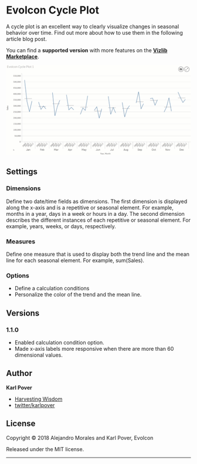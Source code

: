 # Evolcon Cycle Plot
A cycle plot is an excellent way to clearly visualize changes in seasonal behavior over time. Find out more about how to use them in the following article blog post. 

You can find a **supported version** with more features on the <a href="https://www.vizlib.com/marketplace">**Vizlib Marketplace**</a>.

![Cycle Plot example in Qlik Sense](images/EvolconCyclePlot2.gif)

## Settings

### Dimensions
Define two date/time fields as dimensions. The first dimension is displayed along the x-axis and is a repetitive or seasonal element. For example, months in a year, days in a week or hours in a day. The second dimension describes the different instances of each repetitive or seasonal element. For example, years, weeks, or days, respectively.

### Measures
Define one measure that is used to display both the trend line and the mean line for each seasonal element. For example, sum(Sales).

### Options
* Define a calculation conditions
* Personalize the color of the trend and the mean line.

## Versions

### 1.1.0
* Enabled calculation condition option.
* Made x-axis labels more responsive when there are more than 60 dimensional values.

## Author

**Karl Pover**

* [Harvesting Wisdom](http://poverconsulting.com)
* [twitter/karlpover](http://twitter.com/karlpover)

## License

Copyright © 2018 Alejandro Morales and Karl Pover, Evolcon

Released under the MIT license.

***
